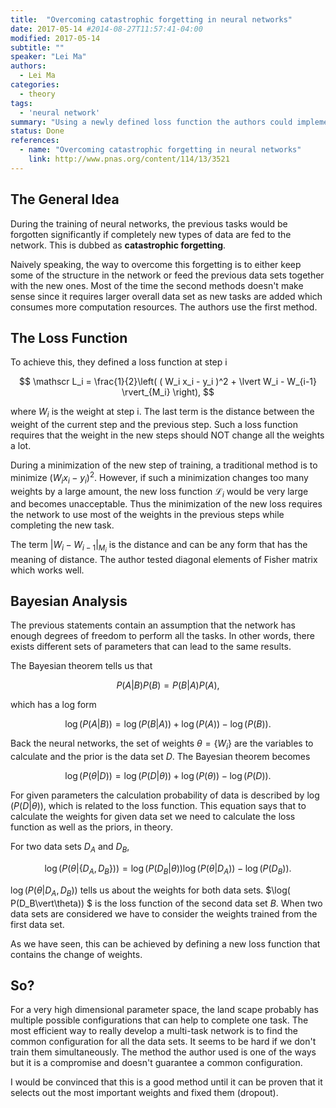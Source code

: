 ```yaml
---
title:  "Overcoming catastrophic forgetting in neural networks"
date: 2017-05-14 #2014-08-27T11:57:41-04:00
modified: 2017-05-14
subtitle: ""
speaker: "Lei Ma"
authors:
  - Lei Ma
categories:
  - theory
tags:
  - 'neural network'
summary: "Using a newly defined loss function the authors could implement an idea that achieves the multi-task within one network."
status: Done
references:
  - name: "Overcoming catastrophic forgetting in neural networks"
    link: http://www.pnas.org/content/114/13/3521
---
```



## The General Idea

During the training of neural networks, the previous tasks would be forgotten significantly if completely new types of data are fed to the network. This is dubbed as **catastrophic forgetting**.

Naively speaking, the way to overcome this forgetting is to either keep some of the structure in the network or feed the previous data sets together with the new ones. Most of the time the second methods doesn't make sense since it requires larger overall data set as new tasks are added which consumes more computation resources. The authors use the first method.

## The Loss Function

To achieve this, they defined a loss function at step i

$$
\mathscr L_i = \frac{1}{2}\left( ( W_i x_i - y_i )^2 + \lvert W_i - W_{i-1} \rvert_{M_i}  \right),
$$

where $W_i$ is the weight at step i. The last term is the distance between the weight of the current step and the previous step. Such a loss function requires that the weight in the new steps should NOT change all the weights a lot.

During a minimization of the new step of training, a traditional method is to minimize $( W_i x_i - y_i )^2$. However, if such a minimization changes too many weights by a large amount, the new loss function $\mathscr L_i$ would be very large and becomes unacceptable. Thus the minimization of the new loss requires the network to use most of the weights in the previous steps while completing the new task.

The term $\lvert W_i - W_{i-1} \rvert_{M_i}$ is the distance and can be any form that has the meaning of distance. The author tested diagonal elements of Fisher matrix which works well.

## Bayesian Analysis

The previous statements contain an assumption that the network has enough degrees of freedom to perform all the tasks. In other words, there exists different sets of parameters that can lead to the same results.

The Bayesian theorem tells us that

$$
P(A\vert B) P(B) = P(B\vert A)P(A),
$$

which has a log form

$$
\log( P(A\vert B) ) = \log( P(B\vert A) ) + \log(P(A)) - \log(P(B)).
$$

Back the neural networks, the set of weights $\theta = \{W_i\}$ are the variables to calculate and the prior is the data set $D$. The Bayesian theorem becomes

$$
\log( P(\theta\vert D) ) = \log( P(D\vert \theta) ) + \log(P(\theta)) - \log(P(D)).
$$

For given parameters the calculation probability of data is described by $\log( P(D\vert \theta) )$, which is related to the loss function. This equation says that to calculate the weights for given data set we need to calculate the loss function as well as the priors, in theory.

For two data sets $D_A$ and $D_B$,

$$
\log( P(\theta\vert \{D_A , D_B\}) ) = \log( P(D_B \vert \theta) ) \log( P(\theta\vert D_A)) - \log( P(D_B) ).
$$

$\log( P(\theta\vert D_A , D_B) )$ tells us about the weights for both data sets. $\log( P(D_B\vert\theta)) $ is the loss function of the second data set $B$. When two data sets are considered we have to consider the weights trained from the first data set.

As we have seen, this can be achieved by defining a new loss function that contains the change of weights.


## So?

For a very high dimensional parameter space, the land scape probably has multiple possible configurations that can help to complete one task. The most efficient way to really develop a multi-task network is to find the common configuration for all the data sets. It seems to be hard if we don't train them simultaneously. The method the author used is one of the ways but it is a compromise and doesn't guarantee a common configuration.

I would be convinced that this is a good method until it can be proven that it selects out the most important weights and fixed them (dropout).
